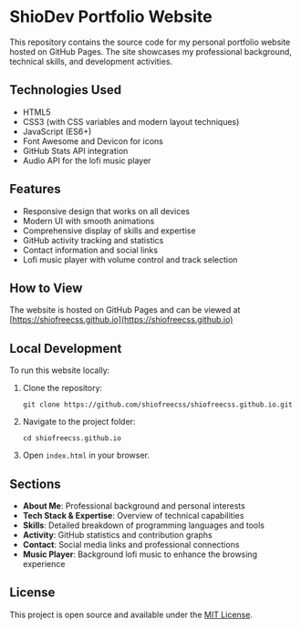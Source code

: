 # ShioDev Portfolio Website

This repository contains the source code for my personal portfolio website hosted on GitHub Pages. The site showcases my professional background, technical skills, and development activities.

## Technologies Used

- HTML5
- CSS3 (with CSS variables and modern layout techniques)
- JavaScript (ES6+)
- Font Awesome and Devicon for icons
- GitHub Stats API integration
- Audio API for the lofi music player

## Features

- Responsive design that works on all devices
- Modern UI with smooth animations
- Comprehensive display of skills and expertise
- GitHub activity tracking and statistics
- Contact information and social links
- Lofi music player with volume control and track selection

## How to View

The website is hosted on GitHub Pages and can be viewed at [https://shiofreecss.github.io](https://shiofreecss.github.io)

## Local Development

To run this website locally:

1. Clone the repository:
   ```
   git clone https://github.com/shiofreecss/shiofreecss.github.io.git
   ```

2. Navigate to the project folder:
   ```
   cd shiofreecss.github.io
   ```

3. Open `index.html` in your browser.

## Sections

- **About Me**: Professional background and personal interests
- **Tech Stack & Expertise**: Overview of technical capabilities
- **Skills**: Detailed breakdown of programming languages and tools
- **Activity**: GitHub statistics and contribution graphs
- **Contact**: Social media links and professional connections
- **Music Player**: Background lofi music to enhance the browsing experience

## License

This project is open source and available under the [MIT License](LICENSE). 